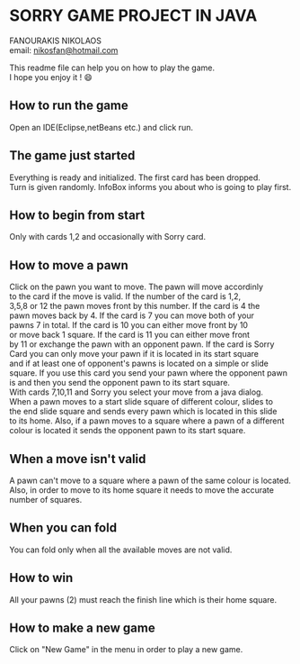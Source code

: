 # SORRY GAME PROJECT IN JAVA

FANOURAKIS NIKOLAOS\
email: nikosfan@hotmail.com

This readme file can help you on how to play the game.\
I hope you enjoy it ! :smile:

## **How to run the game**

Open an IDE(Eclipse,netBeans etc.) and click run.

## **The game just started**

Everything is ready and initialized. The first card has been dropped.\
Turn is given randomly. InfoBox informs you about who is going to
play first.

## **How to begin from start**

Only with cards 1,2 and occasionally with Sorry card.

## **How to move a pawn**

Click on the pawn you want to move. The pawn will move accordinly\
to the card if the move is valid. If the number of the card is 1,2,\
3,5,8 or 12 the pawn moves front by this number. If the card is 4 the\
pawn moves back by 4. If the card is 7 you can move both of your\
pawns 7 in total. If the card is 10 you can either move front by 10\
or move back 1 square. If the card is 11 you can either move front\
by 11 or exchange the pawn with an opponent pawn. If the card is Sorry\
Card you can only move your pawn if it is located in its start square\
and if at least one of opponent's pawns is located on a simple or slide\
square. If you use this card you send your pawn where the opponent pawn\
is and then you send the opponent pawn to its start square.\
With cards 7,10,11 and Sorry you select your move from a java dialog.\
When a pawn moves to a start slide square of different colour, slides to\
the end slide square and sends every pawn which is located in this slide\
to its home. Also, if a pawn moves to a square where a pawn of a different\
colour is located it sends the opponent pawn to its start square.

## **When a move isn't valid**

A pawn can't move to a square where a pawn of the same colour is located.\
Also, in order to move to its home square it needs to move the accurate
number of squares.

## **When you can fold**

You can fold only when all the available moves are not valid.

## **How to win**

All your pawns (2) must reach the finish line which is their home square.

## **How to make a new game**

Click on "New Game" in the menu in order to play a new game.
